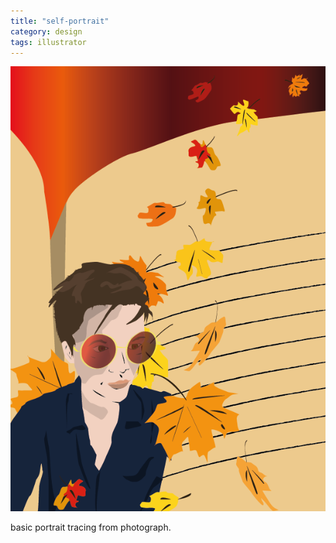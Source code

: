 ```yaml
---
title: "self-portrait"
category: design
tags: illustrator
---
```


[![alt game cover][game-image]][image-link]

basic portrait tracing from photograph.

[game-image]: ../assets/projectimages/selfportrait.png
[image-link]: ../assets/projectimages/selfportrait.png